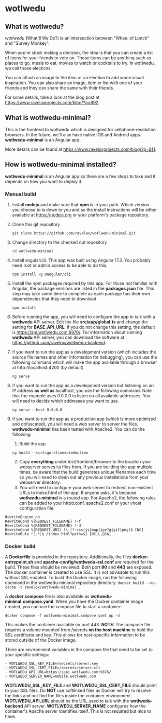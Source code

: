 # wotlwedu

## What is wotlwedu?

*wotlwedu* (What'll We Do?) is an intersection between "Wheel of Lunch" and "Survey Monkey".

When you're stuck making a decision, the idea is that you can create a list of items for your friends to vote on. Those items can be anything such as places to go, meals to eat, movies to watch or cocktails to try.
In wotlwedu, we call those elections. 

You can attach an image to the item or an election to add some visual inspiration.
You can also share an image, item or list with one of your friends and they can share the same with their friends.

For some details, take a look at the blog post at https://www.raveloxprojects.com/blog/?p=892

## What is wotlwedu-minimal?

This is the frontend to wotlwedu which is designed for cellphone-resolution browsers. In the future, we'll also have native iOS and Android apps.
**wotlwedu-minimal** is an Angular app.

More details can be found at https://www.raveloxprojects.com/blog/?p=911.

## How is wotlwedu-minimal installed?

**wotlwedu-minimal** is an Angular app so there are a few steps to take and it depends on how you want to deploy it.

### Manual build
1. Install **nodejs** and make sure that **npm** is in your path. Which version you choose to is down to you and so the install instructions will be either available at https://nodejs.org or your platform's package repository.
  
2. Clone this git repository

    `git clone https://github.com/ravelox/wotlwedu-minimal.git`

3. Change directory to the checked out repository

    `cd wotlwedu-minimal`

4. Install angular/cli. This app was built using Angular 17.3. You probably need root or admin access to be able to do this.

    `npm install -g @angular/cli`

5. Install the npm packages required by this app. For those not familiar with Angular, the package versions are listed in the **packages.json** file. This step may take some time to complete as each package has their own dependencies that they need to download.

    `npm install`
6. Before running the app, you will need to configure the app to talk with a **wotlwedu** API server. Edit the file **src/app/global.ts** and change the setting for **BASE_API_URL**. If you do not change this setting, the default is https://api.wotlwedu.com:9876/. For information about running **wotlwedu** API server, you can download the software at https://github.com/ravelox/wotlwedu-backend.
7. If you want to run the app as a development version (which includes the source file names and other information for debugging), you can use the following command which will make the app available through a browser at http://localhost:4200 (by default)

    `ng serve`
8. If you want to run the app as a development version but listening on an IP address **as well as** localhost, you use the following command. Note that the example uses 0.0.0.0 to listen on all available addresses. You will need to decide which addresses you want to use.

    `ng serve --host 0.0.0.0`
   
9. If you want to run the app as a production app (which is more optimized and obfuscated), you will need a web server to server the files. **wotlwedu-minimal** has been tested with Apache2. You can do the following:
    1. Build the app

    `ng build --configuration=production`

    2. Copy **everything** under dist/frontend/browser to the location your webserver serves its files from. If you are building the app multiple times, be aware that the build generates unique filenames each time so you will need to clean out any previous installations from your webserver directory.
    3. You will need to configure your web server to redirect non-existent URLs to index.html of the app. If anyone asks, it's because **wotlwedu-minimal** is a routed app. For Apache2, the following rules can be added to your httpd.conf, apache2.conf or your vhost configuration file:
```
RewriteEngine on
RewriteCond %{REQUEST_FILENAME} !-f
RewriteCond %{REQUEST_FILENAME} !-d
RewriteCond %{REQUEST_URI} !\.(?:css|js|map|jpe?g|gif|png)$ [NC]
RewriteRule ^(.*)$ /index.html?path=$1 [NC,L,QSA]
```

### Docker build ###
A **Dockerfile** is provided in the repository. Additionally, the files **docker-entrypoint.sh** and **apache-config/wotlwedu-ssl.conf** are required for the build. These files should be reviewed. Both port **80** and **443** are exposed. The docker container is created to use SSL. It is not advisable to run this without SSL enabled.
To build the Docker image, run the following command in the wotlwedu-minimal repository directory:
  `docker build --no-cache -t ravelox/wotlwedu-minimal .`

A **docker compose** file is also available as **wotlwedu-minimal.compose.yaml**. When you have the Docker container image created, you can use the compose file to start a container:

  `docker compose -f wotlwedu-minimal.compose.yaml up -d`

This makes the container available on port 443.
**NOTE:** The compose file requires a volume mounted from /secrets **on the host machine** to hold the SSL certificate and key. This allows for host-specific information to be stored outside of the Docker image.

There are environment variables in the compose file that need to be set to your specific settings:
```
- WOTLWEDU_SSL_KEY_FILE=/secrets/server.key
- WOTLWEDU_SSL_CERT_FILE=/secrets/server.crt
- WOTLWEDU_API_URL=https://api.wotlwedu.com:9876/
- WOTLWEDU_SERVER_NAME=mobile.wotlwedu.com
```
**WOTLWEDU_SSL_KEY_FILE** and **WOTLWEDU_SSL_CERT_FILE** should point to your SSL files. Do **NOT** use softlinked files as Docker will try to resolve the links and not find the files inside the container environment.
**WOTLWEDU_API_URL** should be the URL used to talk with the **wotlwedu-backend** API server.
**WOTLWEDU_SERVER_NAME** configures how the container's Apache server identifies itself. This is not required but nice to have.
